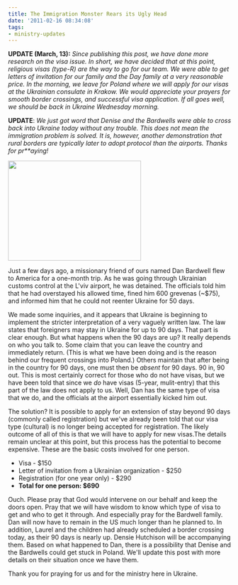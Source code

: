 ```yaml
---
title: The Immigration Monster Rears its Ugly Head
date: '2011-02-16 08:34:08'
tags:
- ministry-updates
---
```


<strong>UPDATE (March, 13):</strong> *Since publishing this post, we have done more research on the visa issue. In short, we have decided that at this point, religious visas (type-R) are the way to go for our team. We were able to get letters of invitation for our family and the Day family at a very reasonable price. In the morning, we leave for Poland where we will apply for our visas at the Ukrainian consulate in Krakow. We would appreciate your prayers for smooth border crossings, and successful visa application. If all goes well, we should be back in Ukraine Wednesday morning.*

<strong>UPDATE</strong>: *We just got word that Denise and the Bardwells were able to cross back into Ukraine today without any trouble. This does not mean the immigration problem is solved. It is, however, another demonstration that rural borders are typically later to adopt protocol than the airports. Thanks for pr**aying!*

<a href="https://s3.amazonaws.com/content.ofreport.com/2011/02/IMG_0139.jpg"><img class="aligncenter size-medium wp-image-1178" title="IMG_0139" src="https://s3.amazonaws.com/content.ofreport.com/2011/02/IMG_0139-300x225.jpg" alt="" width="300" height="225" /></a>

Just a few days ago, a missionary friend of ours named Dan Bardwell flew to America for a one-month trip. As he was going through Ukrainian customs control at the L'viv airport, he was detained. The officials told him that he had overstayed his allowed time, fined him 600 grevenas (~$75), and informed him that he could not reenter Ukraine for 50 days.

We made some inquiries, and it appears that Ukraine is beginning to implement the stricter interpretation of a very vaguely written law. The law states that foreigners may stay in Ukraine for up to 90 days. That part is clear enough. But what happens when the 90 days are up? It really depends on who you talk to. Some claim that you can leave the country and immediately return. (This is what we have been doing and is the reason behind our frequent crossings into Poland.) Others maintain that after being in the country for 90 days, one must then be *absent* for 90 days. 90 in, 90 out. This is most certainly correct for those who do not have visas, but we have been told that since we *do* have visas (5-year, mulit-entry) that this part of the law does not apply to us. Well, Dan has the same type of visa that we do, and the officials at the airport essentially kicked him out.

The solution? It is possible to apply for an extension of stay beyond 90 days (commonly called registration) but we've already been told that our visa type (cultural) is no longer being accepted for registration. The likely outcome of all of this is that we will have to apply for new visas.The details remain unclear at this point, but this process has the potential to become expensive. These are the basic costs involved for one person.
<ul>
	<li>Visa - $150</li>
	<li>Letter of invitation from a Ukrainian organization - $250</li>
	<li>Registration (for one year only) - $290</li>
	<li><strong>Total for one person: $690</strong></li>
</ul>
Ouch. Please pray that God would intervene on our behalf and keep the doors open. Pray that we will have wisdom to know which type of visa to get and who to get it through. And especially pray for the Bardwell family. Dan will now have to remain in the US much longer than he planned to. In addition, Laurel and the children had already scheduled a border crossing today, as their 90 days is nearly up. Densie Hutchison will be accompanying them. Based on what happened to Dan, there is a possibility that Denise and the Bardwells could get stuck in Poland. We'll update this post with more details on their situation once we have them.

Thank you for praying for us and for the ministry here in Ukraine.
